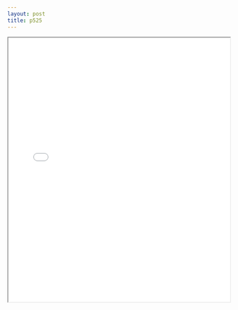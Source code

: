 ```yaml
---
layout: post
title: p525
---
```


<div class="pdf-container">
<iframe src="/ea/assets/pdfs/hock/p525.pdf" height="600" width="100%" allowFullScreen="true"></iframe>
</div>

